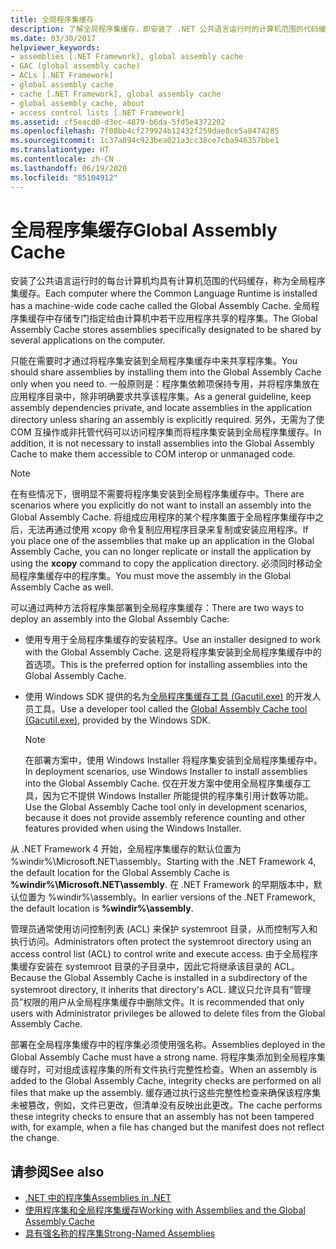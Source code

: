 ```yaml
---
title: 全局程序集缓存
description: 了解全局程序集缓存，即安装了 .NET 公共语言运行时的计算机范围的代码缓存。
ms.date: 03/30/2017
helpviewer_keywords:
- assemblies [.NET Framework], global assembly cache
- GAC (global assembly cache)
- ACLs [.NET Framework]
- global assembly cache
- cache [.NET Framework], global assembly cache
- global assembly cache, about
- access control lists [.NET Framework]
ms.assetid: cf5eacd0-d3ec-4879-b6da-5fd5e4372202
ms.openlocfilehash: 7f08bb4cf279924b12432f259dae8ce5a8474285
ms.sourcegitcommit: 1c37a894c923bea021a3cc38ce7cba946357bbe1
ms.translationtype: HT
ms.contentlocale: zh-CN
ms.lasthandoff: 06/19/2020
ms.locfileid: "85104912"
---
```

# <a name="global-assembly-cache"></a><span data-ttu-id="ac5f8-103">全局程序集缓存</span><span class="sxs-lookup"><span data-stu-id="ac5f8-103">Global Assembly Cache</span></span>
<span data-ttu-id="ac5f8-104">安装了公共语言运行时的每台计算机均具有计算机范围的代码缓存，称为全局程序集缓存。</span><span class="sxs-lookup"><span data-stu-id="ac5f8-104">Each computer where the Common Language Runtime is installed has a machine-wide code cache called the Global Assembly Cache.</span></span> <span data-ttu-id="ac5f8-105">全局程序集缓存中存储专门指定给由计算机中若干应用程序共享的程序集。</span><span class="sxs-lookup"><span data-stu-id="ac5f8-105">The Global Assembly Cache stores assemblies specifically designated to be shared by several applications on the computer.</span></span>  
  
 <span data-ttu-id="ac5f8-106">只能在需要时才通过将程序集安装到全局程序集缓存中来共享程序集。</span><span class="sxs-lookup"><span data-stu-id="ac5f8-106">You should share assemblies by installing them into the Global Assembly Cache only when you need to.</span></span> <span data-ttu-id="ac5f8-107">一般原则是：程序集依赖项保持专用，并将程序集放在应用程序目录中，除非明确要求共享该程序集。</span><span class="sxs-lookup"><span data-stu-id="ac5f8-107">As a general guideline, keep assembly dependencies private, and locate assemblies in the application directory unless sharing an assembly is explicitly required.</span></span> <span data-ttu-id="ac5f8-108">另外，无需为了使 COM 互操作或非托管代码可以访问程序集而将程序集安装到全局程序集缓存。</span><span class="sxs-lookup"><span data-stu-id="ac5f8-108">In addition, it is not necessary to install assemblies into the Global Assembly Cache to make them accessible to COM interop or unmanaged code.</span></span>  
  
> [!NOTE]
> <span data-ttu-id="ac5f8-109">在有些情况下，很明显不需要将程序集安装到全局程序集缓存中。</span><span class="sxs-lookup"><span data-stu-id="ac5f8-109">There are scenarios where you explicitly do not want to install an assembly into the Global Assembly Cache.</span></span> <span data-ttu-id="ac5f8-110">将组成应用程序的某个程序集置于全局程序集缓存中之后，无法再通过使用 xcopy 命令复制应用程序目录来复制或安装应用程序。</span><span class="sxs-lookup"><span data-stu-id="ac5f8-110">If you place one of the assemblies that make up an application in the Global Assembly Cache, you can no longer replicate or install the application by using the **xcopy** command to copy the application directory.</span></span> <span data-ttu-id="ac5f8-111">必须同时移动全局程序集缓存中的程序集。</span><span class="sxs-lookup"><span data-stu-id="ac5f8-111">You must move the assembly in the Global Assembly Cache as well.</span></span>  
  
 <span data-ttu-id="ac5f8-112">可以通过两种方法将程序集部署到全局程序集缓存：</span><span class="sxs-lookup"><span data-stu-id="ac5f8-112">There are two ways to deploy an assembly into the Global Assembly Cache:</span></span>  
  
- <span data-ttu-id="ac5f8-113">使用专用于全局程序集缓存的安装程序。</span><span class="sxs-lookup"><span data-stu-id="ac5f8-113">Use an installer designed to work with the Global Assembly Cache.</span></span> <span data-ttu-id="ac5f8-114">这是将程序集安装到全局程序集缓存中的首选项。</span><span class="sxs-lookup"><span data-stu-id="ac5f8-114">This is the preferred option for installing assemblies into the Global Assembly Cache.</span></span>  
  
- <span data-ttu-id="ac5f8-115">使用 Windows SDK 提供的名为[全局程序集缓存工具 (Gacutil.exe)](../tools/gacutil-exe-gac-tool.md) 的开发人员工具。</span><span class="sxs-lookup"><span data-stu-id="ac5f8-115">Use a developer tool called the [Global Assembly Cache tool (Gacutil.exe)](../tools/gacutil-exe-gac-tool.md), provided by the Windows SDK.</span></span>  
  
    > [!NOTE]
    > <span data-ttu-id="ac5f8-116">在部署方案中，使用 Windows Installer 将程序集安装到全局程序集缓存中。</span><span class="sxs-lookup"><span data-stu-id="ac5f8-116">In deployment scenarios, use Windows Installer to install assemblies into the Global Assembly Cache.</span></span> <span data-ttu-id="ac5f8-117">仅在开发方案中使用全局程序集缓存工具，因为它不提供 Windows Installer 所能提供的程序集引用计数等功能。</span><span class="sxs-lookup"><span data-stu-id="ac5f8-117">Use the Global Assembly Cache tool only in development scenarios, because it does not provide assembly reference counting and other features provided when using the Windows Installer.</span></span>  
  
 <span data-ttu-id="ac5f8-118">从 .NET Framework 4 开始，全局程序集缓存的默认位置为 %windir%\Microsoft.NET\assembly。</span><span class="sxs-lookup"><span data-stu-id="ac5f8-118">Starting with the .NET Framework 4, the default location for the Global Assembly Cache is **%windir%\Microsoft.NET\assembly**.</span></span> <span data-ttu-id="ac5f8-119">在 .NET Framework 的早期版本中，默认位置为 %windir%\assembly。</span><span class="sxs-lookup"><span data-stu-id="ac5f8-119">In earlier versions of the .NET Framework, the default location is **%windir%\assembly**.</span></span>  
  
 <span data-ttu-id="ac5f8-120">管理员通常使用访问控制列表 (ACL) 来保护 systemroot 目录，从而控制写入和执行访问。</span><span class="sxs-lookup"><span data-stu-id="ac5f8-120">Administrators often protect the systemroot directory using an access control list (ACL) to control write and execute access.</span></span> <span data-ttu-id="ac5f8-121">由于全局程序集缓存安装在 systemroot 目录的子目录中，因此它将继承该目录的 ACL。</span><span class="sxs-lookup"><span data-stu-id="ac5f8-121">Because the Global Assembly Cache is installed in a subdirectory of the systemroot directory, it inherits that directory's ACL.</span></span> <span data-ttu-id="ac5f8-122">建议只允许具有“管理员”权限的用户从全局程序集缓存中删除文件。</span><span class="sxs-lookup"><span data-stu-id="ac5f8-122">It is recommended that only users with Administrator privileges be allowed to delete files from the Global Assembly Cache.</span></span>  
  
 <span data-ttu-id="ac5f8-123">部署在全局程序集缓存中的程序集必须使用强名称。</span><span class="sxs-lookup"><span data-stu-id="ac5f8-123">Assemblies deployed in the Global Assembly Cache must have a strong name.</span></span> <span data-ttu-id="ac5f8-124">将程序集添加到全局程序集缓存时，可对组成该程序集的所有文件执行完整性检查。</span><span class="sxs-lookup"><span data-stu-id="ac5f8-124">When an assembly is added to the Global Assembly Cache, integrity checks are performed on all files that make up the assembly.</span></span> <span data-ttu-id="ac5f8-125">缓存通过执行这些完整性检查来确保该程序集未被篡改，例如，文件已更改，但清单没有反映出此更改。</span><span class="sxs-lookup"><span data-stu-id="ac5f8-125">The cache performs these integrity checks to ensure that an assembly has not been tampered with, for example, when a file has changed but the manifest does not reflect the change.</span></span>  
  
## <a name="see-also"></a><span data-ttu-id="ac5f8-126">请参阅</span><span class="sxs-lookup"><span data-stu-id="ac5f8-126">See also</span></span>

- [<span data-ttu-id="ac5f8-127">.NET 中的程序集</span><span class="sxs-lookup"><span data-stu-id="ac5f8-127">Assemblies in .NET</span></span>](../../standard/assembly/index.md)
- [<span data-ttu-id="ac5f8-128">使用程序集和全局程序集缓存</span><span class="sxs-lookup"><span data-stu-id="ac5f8-128">Working with Assemblies and the Global Assembly Cache</span></span>](working-with-assemblies-and-the-gac.md)
- [<span data-ttu-id="ac5f8-129">具有强名称的程序集</span><span class="sxs-lookup"><span data-stu-id="ac5f8-129">Strong-Named Assemblies</span></span>](../../standard/assembly/strong-named.md)
